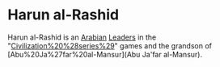 # Harun al-Rashid

Harun al-Rashid is an [Arabian](Arabian) [Leaders](leader) in the "[Civilization%20%28series%29](Civilization)" games and the grandson of [Abu%20Ja%27far%20al-Mansur](Abu Ja'far al-Mansur).